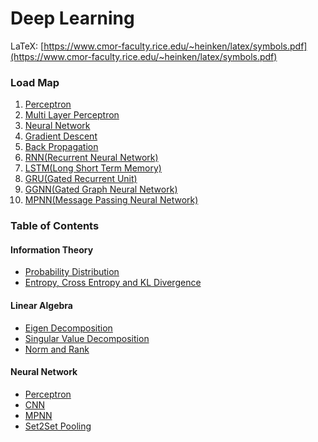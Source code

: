 # Deep Learning
LaTeX: [https://www.cmor-faculty.rice.edu/~heinken/latex/symbols.pdf](https://www.cmor-faculty.rice.edu/~heinken/latex/symbols.pdf)

### Load Map
1. [Perceptron](./neural-network/perceptron.md)
2. [Multi Layer Perceptron]()
3. [Neural Network]()
4. [Gradient Descent]()
5. [Back Propagation]()
6. [RNN(Recurrent Neural Network)]()
7. [LSTM(Long Short Term Memory)]()
8. [GRU(Gated Recurrent Unit)]()
9. [GGNN(Gated Graph Neural Network)]()
10. [MPNN(Message Passing Neural Network)]()

### Table of Contents

#### Information Theory
- [Probability Distribution](./information-theory/probability-distribution.md)
- [Entropy, Cross Entropy and KL Divergence](./information-theory/entropy-kl.md)

#### Linear Algebra
- [Eigen Decomposition](./linear-algebra/eigen-decomposition.md)
- [Singular Value Decomposition](./linear-algebra/singular-value-decomposition.md)
- [Norm and Rank](./linear-algebra/norm-rank.md)

#### Neural Network
- [Perceptron](./neural-network/perceptron.md)
- [CNN](./neural-network/cnn.md)
- [MPNN](./neural-network/mpnn.md)
- [Set2Set Pooling](./neural-network/set2set.md)
